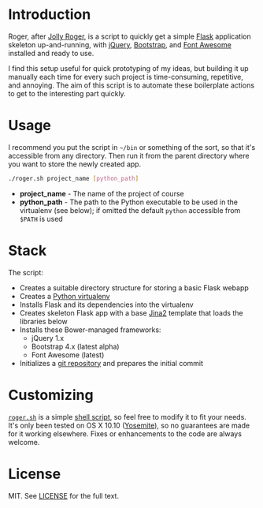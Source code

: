 # Introduction

Roger, after [Jolly Roger](https://en.wikipedia.org/wiki/Jolly\_Roger), is a script to quickly get a simple [Flask](http://flask.pocoo.org/) application skeleton up-and-running, with [jQuery](https://jquery.com/), [Bootstrap](https://getbootstrap.com/), and [Font Awesome](http://fontawesome.io/) installed and ready to use.

I find this setup useful for quick prototyping of my ideas, but building it up manually each time for every such project is time-consuming, repetitive, and annoying. The aim of this script is to automate these boilerplate actions to get to the interesting part quickly.

# Usage

I recommend you put the script in `~/bin` or something of the sort, so that it's accessible from any directory. Then run it from the parent directory where you want to store the newly created app.

```bash
./roger.sh project_name [python_path]
```

- **project_name** - The name of the project of course
- **python_path** - The path to the Python executable to be used in the virtualenv (see below); if omitted the default `python` accessible from `$PATH` is used

# Stack

The script:

- Creates a suitable directory structure for storing a basic Flask webapp
- Creates a [Python virtualenv](https://virtualenv.pypa.io/en/stable/)
- Installs Flask and its dependencies into the virtualenv
- Creates skeleton Flask app with a base [Jina2](http://jinja.pocoo.org/) template that loads the libraries below
- Installs these Bower-managed frameworks:
    - jQuery 1.x
    - Bootstrap 4.x (latest alpha)
    - Font Awesome (latest)
- Initializes a [git repository](https://git-scm.com/) and prepares the initial commit

# Customizing

[`roger.sh`](roger.sh) is a simple [shell script](https://www.gnu.org/software/bash/), so feel free to modify it to fit your needs. It's only been tested on OS X 10.10 ([Yosemite](https://en.wikipedia.org/wiki/OS_X_Yosemite)), so no guarantees are made for it working elsewhere. Fixes or enhancements to the code are always welcome.

# License

MIT. See [LICENSE](LICENSE) for the full text.
